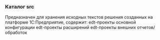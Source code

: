 ﻿### Каталог src

Предназначен для хранения исходных текстов решения созданных на платформе 1С:Предприятие, содержит:
edt-проекты основной конфигурации
edt-проекты расширений
edt-проекты внешних отчетов/обработок


